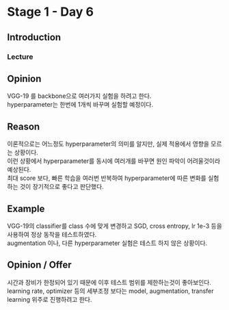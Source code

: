 # Stage 1 - Day 6

## Introduction

### Lecture

## Opinion

VGG-19 를 backbone으로 여러가지 실험을 하려고 한다.  
hyperparameter는 한번에 1개씩 바꾸며 실험할 예정이다.

## Reason

이론적으로는 어느정도 hyperparameter의 의미를 알지만, 실제 적용에서 영향을 모르는 상황이다.  
이런 상황에서 hyperparameter를 동시에 여러개를 바꾸면 원인 파악이 어려울것이라 예상된다.  
최대 score 보다, 빠른 학습을 여러번 반복하여 hyperparameter에 따른 변화를 실험하는 것이 장기적으로 좋다고 판단했다.

## Example

VGG-19의 classifier를 class 수에 맞게 변경하고 SGD, cross entropy, lr 1e-3 등을 사용하여 정상 동작을 테스트하였다.  
augmentation 이나, 다른 hyperparameter 실험은 테스트 하지 않은 상황이다.

## Opinion / Offer

시간과 장비가 한정되어 있기 때문에 이후 테스트 범위를 제한하는것이 좋아보인다.  
learning rate, optimizer 등의 세부조정 보다는 model, augmentation, transfer learning 위주로 진행하려고 한다.
